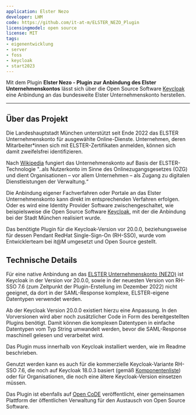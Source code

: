 ```yaml
---
application: Elster Nezo
developer: LHM
code: https://github.com/it-at-m/ELSTER_NEZO_Plugin
licensingmodel: open source
license: MIT
tags: 
- eigenentwicklung
- server
- foss
- keycloak
- start2023
---
```


Mit dem Plugin __Elster Nezo - Plugin zur Anbindung des Elster Unternehmenskontos__ lässt sich über die Open Source Software [Keycloak](keycloak) eine Anbindung an das bundesweite Elster Unternehmenskonto herstellen.

---


## Über das Projekt

Die Landeshauptstadt München unterstützt seit Ende 2022 das ELSTER Unternehmenskonto für ausgewählte Online-Dienste. Unternehmen, deren Mitarbeiter*innen sich mit ELSTER-Zertifikaten anmelden, können sich damit zweifelsfrei identifizieren.

Nach [Wikipedia](https://de.wikipedia.org/wiki/Digitales_Unternehmenskonto) fungiert das Unternehmenskonto auf Basis der ELSTER-Technologie "..als Nutzerkonto im Sinne des Onlinezugangsgesetzes (OZG) und dient Organisationen – vor allem Unternehmen – als Zugang zu digitalen Dienstleistungen der Verwaltung.“

Die Anbindung eigener Fachverfahren oder Portale an das Elster Unternehmenskonto kann direkt im entsprechenden Verfahren erfolgen. Oder es wird eine Identity Provider Software zwischengeschaltet, wie beispielsweise die Open Source Software [Keycloak](https://www.keycloak.org/), mit der die Anbindung bei der Stadt München realisiert wurde.

Das benötigte Plugin für die Keycloak-Version vor 20.0.0, beziehungsweise für dessen Pendant RedHat Single-Sign-On (RH-SSO), wurde vom Entwicklerteam bei it@M umgesetzt und Open Source gestellt.


## Technische Details

Für eine native Anbindung an das [ELSTER Unternehmenskonto (NEZO)](https://mein-unternehmenskonto.de/public/#Startseite) ist Keycloak in der Version vor 20.0.0, sowie in der neuesten Version von RH-SSO 7.6 (zum Zeitpunkt der Plugin-Erstellung im Dezember 2022) nicht geeignet, da dort in der SAML-Response komplexe, ELSTER-eigene Datentypen verwendet werden.

Ab der Keycloak Version 20.0.0 existiert hierzu eine Anpassung. In den Vorversionen wird aber noch zusätzlicher Code in Form des bereitgestellten Plugins benötigt. Damit können die komplexen Datentypen in einfache Datentypen vom Typ String umwandelt werden, bevor die SAML-Response maschinell gelesen und verarbeitet wird.

Das Plugin muss innerhalb von Keycloak installiert werden, wie im Readme beschrieben.

Genutzt werden kann es auch für die kommerzielle Keycloak-Variante RH-SSO 7.6, die noch auf Keycloak 18.0.3 basiert (gemäß [Komponentenliste](https://access.redhat.com/articles/2342881)) oder für Organisationen, die noch eine ältere Keycloak-Version einsetzen müssen.

Das Plugin ist ebenfalls auf [Open CoDE](https://gitlab.opencode.de/landeshauptstadt-muenchen/ELSTER_NEZO_Plugi) veröffentlicht, einer gemeinsamen Plattform der öffentlichen Verwaltung für den Austausch von Open Source Software.
